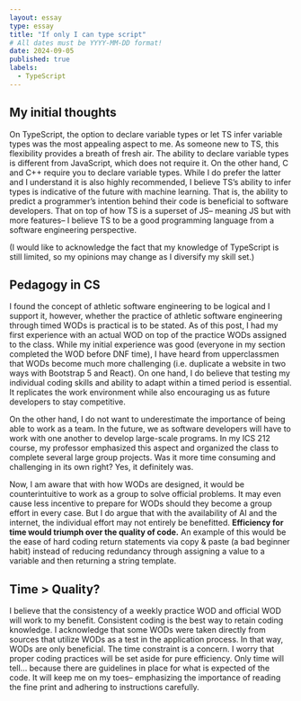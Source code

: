 ```yaml
---
layout: essay
type: essay
title: "If only I can type script"
# All dates must be YYYY-MM-DD format!
date: 2024-09-05
published: true
labels:
  - TypeScript
---
```


## My initial thoughts

On TypeScript, the option to declare variable types or let TS infer variable types was the most appealing aspect to me. As someone new to TS, this flexibility provides a breath of fresh air. The ability to declare variable types is different from JavaScript, which does not require it. On the other hand, C and C++ require you to declare variable types. While I do prefer the latter and I understand it is also highly recommended, I believe TS’s ability to infer types is indicative of the future with machine learning. That is, the ability to predict a programmer’s intention behind their code is beneficial to software developers. That on top of how TS is a superset of JS– meaning JS but with more features– I believe TS to be a good programming language from a software engineering perspective.

(I would like to acknowledge the fact that my knowledge of TypeScript is still limited, so my opinions may change as I diversify my skill set.)

## Pedagogy in CS

I found the concept of athletic software engineering to be logical and I support it, however, whether the practice of athletic software engineering through timed WODs is practical is to be stated. As of this post, I had my first experience with an actual WOD on top of the practice WODs assigned to the class. While my initial experience was good (everyone in my section completed the WOD before DNF time), I have heard from upperclassmen that WODs become much more challenging (i.e. duplicate a website in two ways with Bootstrap 5 and React). On one hand, I do believe that testing my individual coding skills and ability to adapt within a timed period is essential. It replicates the work environment while also encouraging us as future developers to stay competitive. 

On the other hand, I do not want to underestimate the importance of being able to work as a team. In the future, we as software developers will have to work with one another to develop large-scale programs. In my ICS 212 course, my professor emphasized this aspect and organized the class to complete several large group projects. Was it more time consuming and challenging in its own right? Yes, it definitely was.

Now, I am aware that with how WODs are designed, it would be counterintuitive to work as a group to solve official problems. It may even cause less incentive to prepare for WODs should they become a group effort in every case. But I do argue that with the availability of AI and the internet, the individual effort may not entirely be benefitted. **Efficiency for time would triumph over the quality of code.** An example of this would be the ease of hard coding return statements via copy & paste (a bad beginner habit) instead of reducing redundancy through assigning a value to a variable and then returning a string template.

## Time > Quality?

I believe that the consistency of a weekly practice WOD and official WOD will work to my benefit. Consistent coding is the best way to retain coding knowledge. I acknowledge that some WODs were taken directly from sources that utilize WODs as a test in the application process. In that way, WODs are only beneficial. The time constraint is a concern. I worry that proper coding practices will be set aside for pure efficiency. Only time will tell… because there are guidelines in place for what is expected of the code. It will keep me on my toes– emphasizing the importance of reading the fine print and adhering to instructions carefully.
